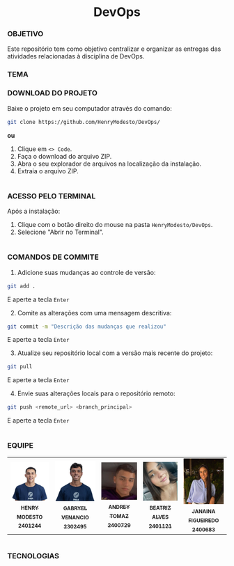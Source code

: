 <h1 align=center> DevOps </h1>

### OBJETIVO

Este repositório tem como objetivo centralizar e organizar as entregas das atividades relacionadas à disciplina de DevOps.


### TEMA


### DOWNLOAD DO PROJETO

Baixe o projeto em seu computador através do comando:

```bash
git clone https://github.com/HenryModesto/DevOps/
```

**ou**

1. Clique em `<> Code`.
2. Faça o download do arquivo ZIP.
3. Abra o seu explorador de arquivos na localização da instalação.
4. Extraia o arquivo ZIP.

#
### ACESSO PELO TERMINAL 

Após a instalação:

1. Clique com o botão direito do mouse na pasta `HenryModesto/DevOps`.
2. Selecione "Abrir no Terminal".

#
### COMANDOS DE COMMITE

1. Adicione suas mudanças ao controle de versão:

```bash
git add .
```

E aperte a tecla `Enter`

2. Comite as alterações com uma mensagem descritiva:

```bash
git commit -m "Descrição das mudanças que realizou"
```

E aperte a tecla `Enter`

3. Atualize seu repositório local com a versão mais recente do projeto:

```bash
git pull 
```

E aperte a tecla `Enter`

4. Envie suas alterações locais para o repositório remoto:

```bash
git push <remote_url> <branch_principal>
```

E aperte a tecla `Enter`

#
### EQUIPE

<table align="center">
  <tr>
    <td align="center">
      <a href="https://github.com/HenryModesto" title="Github Henry">
        <img src="Pictures/HENRYZ.jfif" width="180px;" heigth="200px;" alt="Foto de Henry Oliveira Modesto De Jesus"/><br>
        <sub>
          <b>HENRY MODESTO</b><br>
          <b>2401244</b>
        </sub>
      </a>
    </td>
    <td align="center">
      <a href="https://github.com/GabryelVenancio" title="Github Gabryel Venancio">
        <img src="Pictures/Cleffs.jpeg" width="180px;" alt="Foto de Gabryel Venancio Cleffs do Nascimento"/><br>
        <sub>
          <b>GABRYEL VENANCIO</b><br>
          <b>2302495</b>
        </sub>
      </a>
    </td>
    <td align="center">
      <a href="https://github.com/AndreyT1224" title="Github Andrey">
        <img src="Pictures/ANDREW.jpeg" width="172px;" alt="Foto de Andrey Tomaz Silva Alves "/><br>
        <sub>
          <b>ANDREY TOMAZ</b><br>
          <b>2400729</b>
        </sub>
      </a>
    </td>
    <td align="center">
      <a href="https://github.com/Biiaiiab" title="Github Beatriz">
        <img src="Pictures/Bia.jpeg" width="160px;" alt="Foto Beatriz do Carmo Alves"/><br>
        <sub>
          <b>BEATRIZ ALVES</b><br>
          <b>2401121</b>
        </sub>
      </a>
    </td>
     <td align="center">
      <a href="https://github.com/JanainaFi" title="Github Janaina">
        <img src="Pictures/Jana.jpeg" width="160px;" alt="Foto Janaina da Silva Figueiredo"/><br>
        <sub>
          <b>JANAINA FIGUEIREDO</b><br>
          <b>2400683</b>
        </sub>
      </a>
    </td>
    
  </tr>
</table>

#
### TECNOLOGIAS


